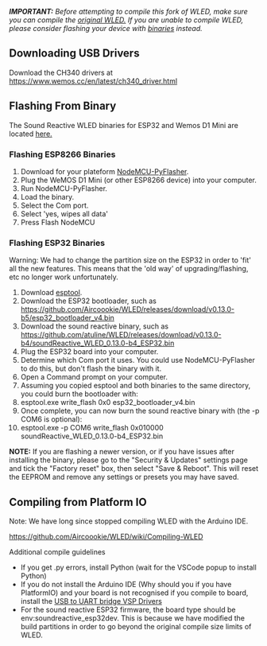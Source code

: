 ***IMPORTANT:*** _Before attempting to compile this fork of WLED, make sure you can compile the [original WLED.](https://github.com/Aircoookie/WLED) If you are unable to compile WLED, please consider flashing your device with [binaries](https://github.com/atuline/WLED/releases/latest) instead._

## Downloading USB Drivers

Download the CH340 drivers at https://www.wemos.cc/en/latest/ch340_driver.html


## Flashing From Binary
The Sound Reactive WLED binaries for ESP32 and Wemos D1 Mini are located [here.](https://github.com/atuline/WLED/releases/latest)

### Flashing ESP8266 Binaries

1.  Download for your plateform [NodeMCU-PyFlasher](https://github.com/marcelstoer/nodemcu-pyflasher/releases).
1.  Plug the WeMOS D1 Mini (or other ESP8266 device) into your computer.
1.  Run NodeMCU-PyFlasher.
1.  Load the binary.
1.  Select the Com port.
1.  Select 'yes, wipes all data'
1.  Press Flash NodeMCU

### Flashing ESP32 Binaries

Warning: We had to change the partition size on the ESP32 in order to 'fit' all the new features. This means that the 'old way' of upgrading/flashing, etc no longer work unfortunately.

1. Download [esptool](https://github.com/espressif/esptool).
1. Download the ESP32 bootloader, such as https://github.com/Aircoookie/WLED/releases/download/v0.13.0-b5/esp32_bootloader_v4.bin
1. Download the sound reactive binary, such as https://github.com/atuline/WLED/releases/download/v0.13.0-b4/soundReactive_WLED_0.13.0-b4_ESP32.bin
1. Plug the ESP32 board into your computer.
1. Determine which Com port it uses. You could use NodeMCU-PyFlasher to do this, but don't flash the binary with it.
1. Open a Command prompt on your computer.
1. Assuming you copied esptool and both binaries to the same directory, you could burn the bootloader with:
1. esptool.exe write_flash 0x0 esp32_bootloader_v4.bin
1. Once complete, you can now burn the sound reactive binary with (the -p COM6 is optional):
1. esptool.exe -p COM6 write_flash 0x010000 soundReactive_WLED_0.13.0-b4_ESP32.bin


**NOTE:** If you are flashing a newer version, or if you have issues after installing the binary, please go to the "Security & Updates" settings page and tick the "Factory reset" box, then select "Save & Reboot". This will reset the EEPROM and remove any settings or presets you may have saved.



## Compiling from Platform IO

Note: We have long since stopped compiling WLED with the Arduino IDE.

https://github.com/Aircoookie/WLED/wiki/Compiling-WLED

Additional compile guidelines
* If you get .py errors, install Python (wait for the VSCode popup to install Python)
* If you do not install the Arduino IDE (Why should you if you have PlatformIO) and your board is not recognised if you compile to board, install the [USB to UART bridge VSP Drivers](https://www.silabs.com/developers/usb-to-uart-bridge-vcp-drivers)
* For the sound reactive ESP32 firmware, the board type should be env:soundreactive_esp32dev. This is because we have modified the build partitions in order to go beyond the original compile size limits of WLED.
